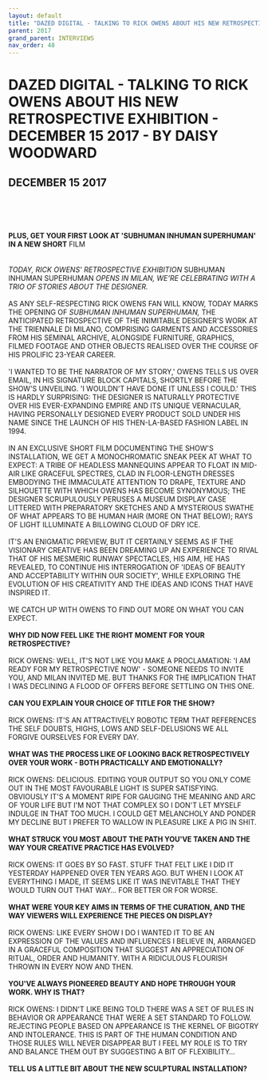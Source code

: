 ```yaml
---
layout: default
title: "DAZED DIGITAL - TALKING TO RICK OWENS ABOUT HIS NEW RETROSPECTIVE EXHIBITION - DECEMBER 15 2017 - BY DAISY WOODWARD"
parent: 2017
grand_parent: INTERVIEWS
nav_order: 48
---
```


# DAZED DIGITAL - TALKING TO RICK OWENS ABOUT HIS NEW RETROSPECTIVE EXHIBITION - DECEMBER 15 2017 - BY DAISY WOODWARD
## DECEMBER 15 2017 

<br><br>
<br><br>
<b>PLUS, GET YOUR FIRST LOOK AT 'SUBHUMAN INHUMAN SUPERHUMAN' IN A NEW SHORT</b> FILM<br><br><br>
<i>TODAY, RICK OWENS' RETROSPECTIVE EXHIBITION </i>SUBHUMAN INHUMAN SUPERHUMAN <i>OPENS IN MILAN, WE'RE CELEBRATING WITH A TRIO OF STORIES ABOUT THE DESIGNER.</i>
<br><br>
AS ANY SELF-RESPECTING RICK OWENS FAN WILL KNOW, TODAY MARKS THE OPENING OF <i>SUBHUMAN INHUMAN SUPERHUMAN,</i> THE ANTICIPATED RETROSPECTIVE OF THE INIMITABLE DESIGNER'S WORK AT THE TRIENNALE DI MILANO, COMPRISING GARMENTS AND ACCESSORIES FROM HIS SEMINAL ARCHIVE, ALONGSIDE FURNITURE, GRAPHICS, FILMED FOOTAGE AND OTHER OBJECTS REALISED OVER THE COURSE OF HIS PROLIFIC 23-YEAR CAREER.
<br><br>
'I WANTED TO BE THE NARRATOR OF MY STORY,' OWENS TELLS US OVER EMAIL, IN HIS SIGNATURE BLOCK CAPITALS, SHORTLY BEFORE THE SHOW'S UNVEILING. 'I WOULDN'T HAVE DONE IT UNLESS I COULD.' THIS IS HARDLY SURPRISING: THE DESIGNER IS NATURALLY PROTECTIVE OVER HIS EVER-EXPANDING EMPIRE AND ITS UNIQUE VERNACULAR, HAVING PERSONALLY DESIGNED EVERY PRODUCT SOLD UNDER HIS NAME SINCE THE LAUNCH OF HIS THEN-LA-BASED FASHION LABEL IN 1994.
<br><br>
IN AN EXCLUSIVE SHORT FILM DOCUMENTING THE SHOW'S INSTALLATION, WE GET A MONOCHROMATIC SNEAK PEEK AT WHAT TO EXPECT: A TRIBE OF HEADLESS MANNEQUINS APPEAR TO FLOAT IN MID-AIR LIKE GRACEFUL SPECTRES, CLAD IN FLOOR-LENGTH DRESSES EMBODYING THE IMMACULATE ATTENTION TO DRAPE, TEXTURE AND SILHOUETTE WITH WHICH OWENS HAS BECOME SYNONYMOUS; THE DESIGNER SCRUPULOUSLY PERUSES A MUSEUM DISPLAY CASE LITTERED WITH PREPARATORY SKETCHES AND A MYSTERIOUS SWATHE OF WHAT APPEARS TO BE HUMAN HAIR (MORE ON THAT BELOW); RAYS OF LIGHT ILLUMINATE A BILLOWING CLOUD OF DRY ICE.
<br><br>
IT'S AN ENIGMATIC PREVIEW, BUT IT CERTAINLY SEEMS AS IF THE VISIONARY CREATIVE HAS BEEN DREAMING UP AN EXPERIENCE TO RIVAL THAT OF HIS MESMERIC RUNWAY SPECTACLES, HIS AIM, HE HAS REVEALED, TO CONTINUE HIS INTERROGATION OF 'IDEAS OF BEAUTY AND ACCEPTABILITY WITHIN OUR SOCIETY', WHILE EXPLORING THE EVOLUTION OF HIS CREATIVITY AND THE IDEAS AND ICONS THAT HAVE INSPIRED IT.
<br><br>
WE CATCH UP WITH OWENS TO FIND OUT MORE ON WHAT YOU CAN EXPECT.
<br><br>
<b>WHY DID NOW FEEL LIKE THE RIGHT MOMENT FOR YOUR RETROSPECTIVE? </b>
<br><br>
RICK OWENS: WELL, IT'S NOT LIKE YOU MAKE A PROCLAMATION: 'I AM READY FOR MY RETROSPECTIVE NOW' - SOMEONE NEEDS TO INVITE YOU, AND MILAN INVITED ME. BUT THANKS FOR THE IMPLICATION THAT I WAS DECLINING A FLOOD OF OFFERS BEFORE SETTLING ON THIS ONE.
<br><br>
<b>CAN YOU EXPLAIN YOUR CHOICE OF TITLE FOR THE SHOW?</b>
<br><br>
RICK OWENS: IT'S AN ATTRACTIVELY ROBOTIC TERM THAT REFERENCES THE SELF DOUBTS, HIGHS, LOWS AND SELF-DELUSIONS WE ALL FORGIVE OURSELVES FOR EVERY DAY.
<br><br>
<b>WHAT WAS THE PROCESS LIKE OF LOOKING BACK RETROSPECTIVELY OVER YOUR WORK - BOTH PRACTICALLY AND EMOTIONALLY?</b>
<br><br>
RICK OWENS: DELICIOUS. EDITING YOUR OUTPUT SO YOU ONLY COME OUT IN THE MOST FAVOURABLE LIGHT IS SUPER SATISFYING. OBVIOUSLY IT'S A MOMENT RIPE FOR GAUGING THE MEANING AND ARC OF YOUR LIFE BUT I'M NOT THAT COMPLEX SO I DON'T LET MYSELF INDULGE IN THAT TOO MUCH. I COULD GET MELANCHOLY AND PONDER MY DECLINE BUT I PREFER TO WALLOW IN PLEASURE LIKE A PIG IN SHIT.
<br><br>
<b>WHAT STRUCK YOU MOST ABOUT THE PATH YOU'VE TAKEN AND THE WAY YOUR CREATIVE PRACTICE HAS EVOLVED? </b>
<br><br>
RICK OWENS: IT GOES BY SO FAST. STUFF THAT FELT LIKE I DID IT YESTERDAY HAPPENED OVER TEN YEARS AGO. BUT WHEN I LOOK AT EVERYTHING I MADE, IT SEEMS LIKE IT WAS INEVITABLE THAT THEY WOULD TURN OUT THAT WAY… FOR BETTER OR FOR WORSE.
<br><br>
<b>WHAT WERE YOUR KEY AIMS IN TERMS OF THE CURATION, AND THE WAY VIEWERS WILL EXPERIENCE THE PIECES ON DISPLAY? </b>
<br><br>
RICK OWENS: LIKE EVERY SHOW I DO I WANTED IT TO BE AN EXPRESSION OF THE VALUES AND INFLUENCES I BELIEVE IN, ARRANGED IN A GRACEFUL COMPOSITION THAT SUGGEST AN APPRECIATION OF RITUAL, ORDER AND HUMANITY. WITH A RIDICULOUS FLOURISH THROWN IN EVERY NOW AND THEN.
<br><br>
<b>YOU'VE ALWAYS PIONEERED BEAUTY AND HOPE THROUGH YOUR WORK. WHY IS THAT?</b>
<br><br>
RICK OWENS: I DIDN'T LIKE BEING TOLD THERE WAS A SET OF RULES IN BEHAVIOR OR APPEARANCE THAT WERE A SET STANDARD TO FOLLOW. REJECTING PEOPLE BASED ON APPEARANCE IS THE KERNEL OF BIGOTRY AND INTOLERANCE. THIS IS PART OF THE HUMAN CONDITION AND THOSE RULES WILL NEVER DISAPPEAR BUT I FEEL MY ROLE IS TO TRY AND BALANCE THEM OUT BY SUGGESTING A BIT OF FLEXIBILITY…
<br><br>
<b>TELL US A LITTLE BIT ABOUT THE NEW SCULPTURAL INSTALLATION?</b>
<br><br>

